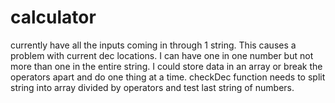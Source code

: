 # calculator
currently have all the inputs coming in through 1 string. This causes a problem with current dec locations. I can have one in one number but not more than one in the entire string. I could store data in an array or break the operators apart and do one thing at a time.
checkDec function needs to split string into array divided by operators and test last string of numbers.